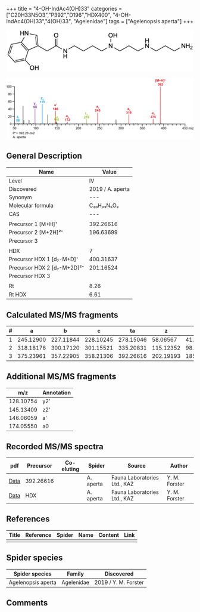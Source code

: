 +++
title = "4-OH-IndAc4(OH)33"
categories = ["C20H33N5O3","P392","D196","HDX400",
"4-OH-IndAc4(OH)33","4(OH)33",
"Agelenidae"]
tags = ["Agelenopsis aperta"]
+++

![](/img/4-OH-IndAc4(OH)33.png)

![](/img_MSMS/392_4-OH-IndAc4(OH)33_Aa.png?classes=border)

## General Description

| Name                        | Value            |
|-----------------------------|------------------|
| Level                       | IV               |
| Discovered                  | 2019 / A. aperta |
| Synonym                     | ---              |
| Molecular formula           | C₂₀H₃₃N₅O₃       |
| CAS                         | ---              |
|                             |                  |
| Precursor 1 [M+H]⁺          | 392.26616        |
| Precursor 2 [M+2H]²⁺        | 196.63699        |
| Precursor 3                 |                  |
|                             |                  |
| HDX                         | 7                |
| Precursor HDX 1 [d₇-M+D]⁺   | 400.31637        |
| Precursor HDX 2 [d₇-M+2D]²⁺ | 201.16524        |
| Precursor HDX 3             |                  |
|                             |                  |
| Rt                          | 8.26             |
| Rt HDX                      | 6.61             |

## Calculated MS/MS fragments

| # | a         | b         | c         | ta        | z         | y         | tz        |
|---|-----------|-----------|-----------|-----------|-----------|-----------|-----------|
| 1 | 245.12900 | 227.11844 | 228.10245 | 278.15046 | 58.06567  | 41.03912  | 75.09222  |
| 2 | 318.18176 | 300.17120 | 301.15521 | 335.20831 | 115.12352 | 98.09697  | 148.14498 |
| 3 | 375.23961 | 357.22905 | 358.21306 | 392.26616 | 202.19193 | 185.16538 | 219.21848 |

## Additional MS/MS fragments

| m/z       | Annotation |
|-----------|------------|
| 128.10754 | y2'        |
| 145.13409 | z2'        |
| 146.06059 | a'         |
| 174.05550 | a0         |

## Recorded MS/MS spectra

| pdf                                                    | Precursor | Co-eluting | Spider    | Source                       | Author        |
|--------------------------------------------------------|-----------|------------|-----------|------------------------------|---------------|
| [Data](/pdf/A-aperta/392_4-OH-IndAc4(OH)33_Aa.pdf)     | 392.26616 |            | A. aperta | Fauna Laboratories Ltd., KAZ | Y. M. Forster |
| [Data](/pdf/A-aperta/392_4-OH-IndAc4(OH)33_Aa_HDX.pdf) | HDX       |            | A. aperta | Fauna Laboratories Ltd., KAZ | Y. M. Forster |

## References

| Title     | Reference   | Spider    | Name   | Content  | Link |
|-----------|-------------|-----------|--------|----------|-----|
|           |             |           |        |          |     |

## Spider species

| Spider species     | Family     | Discovered           |
|--------------------|------------|----------------------|
| Agelenopsis aperta | Agelenidae | 2019 / Y. M. Forster |

## Comments